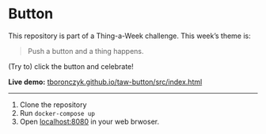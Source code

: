# Button

This repository is part of a Thing-a-Week challenge. This week’s theme is:

> Push a button and a thing happens.

(Try to) click the button and celebrate!

**Live demo:** [tboronczyk.github.io/taw-button/src/index.html](https://tboronczyk.github.io/taw-button/src/index.html)

---
 1. Clone the repository
 2. Run `docker-compose up`
 3. Open [localhost:8080](http://localhost:8080) in your web brwoser.
